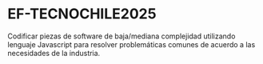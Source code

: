 # EF-TECNOCHILE2025
Codificar piezas de software de baja/mediana complejidad  utilizando lenguaje Javascript para resolver problemáticas comunes  de acuerdo a las necesidades de la industria.
